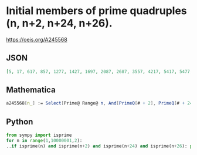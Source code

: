 # Initial members of prime quadruples \(n, n\+2, n\+24, n\+26\)\.
https://oeis.org/A245568
## JSON
```JSON
[5, 17, 617, 857, 1277, 1427, 1697, 2087, 2687, 3557, 4217, 5417, 5477, 7307, 8837, 9437, 10067, 13877, 17657, 18287, 20747, 21587, 23537, 25577, 27917, 28547, 30467, 32117, 32297, 35507, 37337, 37547, 40127, 41177, 41387, 41957]
```
## Mathematica
```Mathematica
a245568[n_] := Select[Prime@ Range@ n, And[PrimeQ[# + 2], PrimeQ[# + 24], PrimeQ[# + 26]] &]; a245568[5000] (* _Michael De Vlieger_, Jan 11 2015 *)
```
## Python
```Python
from sympy import isprime
for n in range(1,10000001,2):
..if isprime(n) and isprime(n+2) and isprime(n+24) and isprime(n+26): print(n,end=', ')
```
